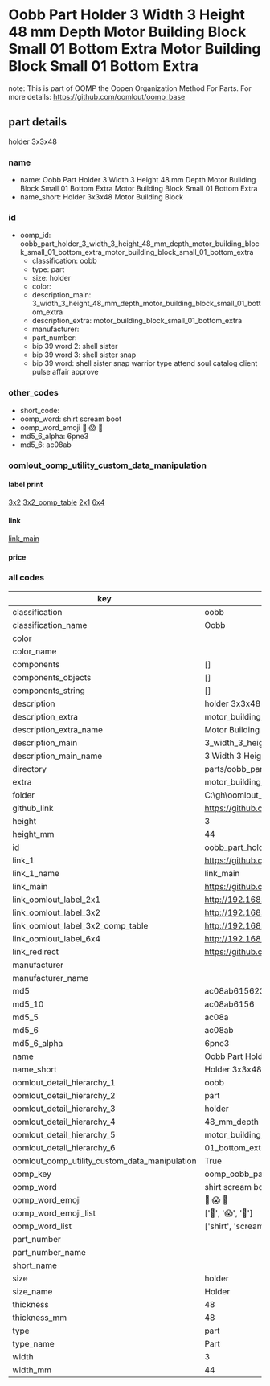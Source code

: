# Oobb Part Holder 3 Width 3 Height 48 mm Depth Motor Building Block Small 01 Bottom Extra Motor Building Block Small 01 Bottom Extra  

note: This is part of OOMP the Oopen Organization Method For Parts. For more details: https://github.com/oomlout/oomp_base

##  part details
  



holder 3x3x48



### name
* name: Oobb Part Holder 3 Width 3 Height 48 mm Depth Motor Building Block Small 01 Bottom Extra Motor Building Block Small 01 Bottom Extra
* name_short: Holder 3x3x48 Motor Building Block
### id
* oomp_id: oobb_part_holder_3_width_3_height_48_mm_depth_motor_building_block_small_01_bottom_extra_motor_building_block_small_01_bottom_extra
  * classification: oobb
  * type: part
  * size: holder
  * color: 
  * description_main: 3_width_3_height_48_mm_depth_motor_building_block_small_01_bottom_extra
  * description_extra: motor_building_block_small_01_bottom_extra
  * manufacturer: 
  * part_number: 
  * bip 39 word 2: shell sister
  * bip 39 word 3: shell sister snap
  * bip 39 word: shell sister snap warrior type attend soul catalog client pulse affair approve

### other_codes
* short_code: 
* oomp_word: shirt scream boot
* oomp_word_emoji :shirt: :scream: :boot:
* md5_6_alpha: 6pne3
* md5_6: ac08ab






### oomlout_oomp_utility_custom_data_manipulation
#### label print
[3x2](http://192.168.1.245:1112/?label=oomp%206pne3)
[3x2_oomp_table](http://192.168.1.108:1112/?label=oomp%206pne3)
[2x1](http://192.168.1.242:1112/?label=oomp%206pne3)
[6x4](http://192.168.1.55:1112/?label=oomp%206pne3)    

#### link

[link_main](https://github.com/oomlout/oomlout_oobb_version_4_generated_parts/tree/main/navigation_oomp/oobb/part/holder/3_width_3_height_48_mm_depth_motor_building_block_small_01_bottom_extra/motor_building_block_small_01_bottom_extra/part)                              

#### price







### all codes 
| key | value |  
| --- | --- |  
| classification | oobb |  
| classification_name | Oobb |  
| color |  |  
| color_name |  |  
| components | [] |  
| components_objects | [] |  
| components_string | [] |  
| description | holder 3x3x48 |  
| description_extra | motor_building_block_small_01_bottom_extra |  
| description_extra_name | Motor Building Block Small 01 Bottom Extra |  
| description_main | 3_width_3_height_48_mm_depth_motor_building_block_small_01_bottom_extra |  
| description_main_name | 3 Width 3 Height 48 mm Depth Motor Building Block Small 01 Bottom Extra |  
| directory | parts/oobb_part_holder_3_width_3_height_48_mm_depth_motor_building_block_small_01_bottom_extra_motor_building_block_small_01_bottom_extra |  
| extra | motor_building_block_small_01_bottom |  
| folder | C:\gh\oomlout_oobb_version_4_generated_parts\parts\oobb_part_holder_3_width_3_height_48_mm_depth_motor_building_block_small_01_bottom_extra_motor_building_block_small_01_bottom_extra |  
| github_link | https://github.com/oomlout/oomlout_oomp_part_src/tree/main/parts/oobb_part_holder_3_width_3_height_48_mm_depth_motor_building_block_small_01_bottom_extra_motor_building_block_small_01_bottom_extra |  
| height | 3 |  
| height_mm | 44 |  
| id | oobb_part_holder_3_width_3_height_48_mm_depth_motor_building_block_small_01_bottom_extra_motor_building_block_small_01_bottom_extra |  
| link_1 | https://github.com/oomlout/oomlout_oobb_version_4_generated_parts/tree/main/navigation_oomp/oobb/part/holder/3_width_3_height_48_mm_depth_motor_building_block_small_01_bottom_extra/motor_building_block_small_01_bottom_extra/part |  
| link_1_name | link_main |  
| link_main | https://github.com/oomlout/oomlout_oobb_version_4_generated_parts/tree/main/navigation_oomp/oobb/part/holder/3_width_3_height_48_mm_depth_motor_building_block_small_01_bottom_extra/motor_building_block_small_01_bottom_extra/part |  
| link_oomlout_label_2x1 | http://192.168.1.242:1112/?label=oomp%206pne3 |  
| link_oomlout_label_3x2 | http://192.168.1.245:1112/?label=oomp%206pne3 |  
| link_oomlout_label_3x2_oomp_table | http://192.168.1.108:1112/?label=oomp%206pne3 |  
| link_oomlout_label_6x4 | http://192.168.1.55:1112/?label=oomp%206pne3 |  
| link_redirect | https://github.com/oomlout/oomlout_oobb_version_4_generated_parts/tree/main/parts/oobb_holder_03_03_48_ex_motor_building_block_small_01_bottom |  
| manufacturer |  |  
| manufacturer_name |  |  
| md5 | ac08ab615623f9f43a75ef759ab2662b |  
| md5_10 | ac08ab6156 |  
| md5_5 | ac08a |  
| md5_6 | ac08ab |  
| md5_6_alpha | 6pne3 |  
| name | Oobb Part Holder 3 Width 3 Height 48 mm Depth Motor Building Block Small 01 Bottom Extra Motor Building Block Small 01 Bottom Extra |  
| name_short | Holder 3x3x48 Motor Building Block |  
| oomlout_detail_hierarchy_1 | oobb |  
| oomlout_detail_hierarchy_2 | part |  
| oomlout_detail_hierarchy_3 | holder |  
| oomlout_detail_hierarchy_4 | 48_mm_depth |  
| oomlout_detail_hierarchy_5 | motor_building_block_small |  
| oomlout_detail_hierarchy_6 | 01_bottom_extra |  
| oomlout_oomp_utility_custom_data_manipulation | True |  
| oomp_key | oomp_oobb_part_holder_3_width_3_height_48_mm_depth_motor_building_block_small_01_bottom_extra_motor_building_block_small_01_bottom_extra |  
| oomp_word | shirt scream boot |  
| oomp_word_emoji | :shirt: :scream: :boot: |  
| oomp_word_emoji_list | [':shirt:', ':scream:', ':boot:'] |  
| oomp_word_list | ['shirt', 'scream', 'boot'] |  
| part_number |  |  
| part_number_name |  |  
| short_name |  |  
| size | holder |  
| size_name | Holder |  
| thickness | 48 |  
| thickness_mm | 48 |  
| type | part |  
| type_name | Part |  
| width | 3 |  
| width_mm | 44 |  
